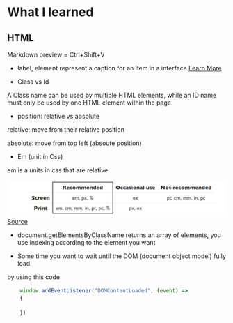 # What I learned

## HTML

Markdown preview = Ctrl+Shift+V

- label, element represent a caption for an item in a interface
[Learn More](https://developer.mozilla.org/en-US/docs/Web/HTML/Element/label)

- Class vs Id

A Class name can be used by multiple HTML elements, while an ID name must only be used by one HTML element within the page.

- position: relative vs absolute

relative: move from their relative position

absolute: move from top left (absoute position)


- Em  (unit in Css)

em is a units in css that are relative

![Table](images/units_in_css.png)
[Source](https://www.w3.org/Style/Examples/007/units.en.html#:~:text=The%20em%20is%20simply%20the,sizes%20will%20be%20in%20proportion.)



- document.getElementsByClassName returns an array of elements, 
you use indexing according to the element you want

- Some time you want to wait until the DOM (document object model) fully load

by using this code

```js
    window.addEventListener("DOMContentLoaded", (event) =>
    {

    })
```